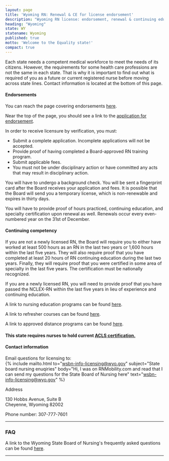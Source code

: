 ```yaml
---
layout: page
title: 'Wyoming RN: Renewal & CE for license endorsement'
description: "Wyoming RN license: endorsement, renewal & continuing education basics. Comply & advance your nursing career in the state."
heading: "Wyoming"
state: WY
statename: Wyoming
published: true
motto: 'Welcome to the Equality state!'
compact: true
---
```


Each state needs a competent medical workforce to meet the needs of its citizens. However, the requirements for some health care professions are not the same in each state. That is why it is important to find out what is required of you as a future or current registered nurse before moving across state lines. Contact information is located at the bottom of this page.

#### Endorsements

You can reach the page covering endorsements [here](https://wsbn.wyo.gov/licensing).

Near the top of the page, you should see a link to the [application for endorsement](https://wsbn.wyo.gov/licensing).

In order to receive licensure by verification, you must:

*   Submit a complete application. Incomplete applications will not be accepted.
*   Provide proof of having completed a Board-approved RN training program.
*   Submit applicable fees.
*   You must not be under disciplinary action or have committed any acts that may result in disciplinary action.

You will have to undergo a background check. You will be sent a fingerprint card after the Board receives your application and fees. It is possible that the Board will send you a temporary license, which is non-renewable and expires in thirty days.

You will have to provide proof of hours practiced, continuing education, and specialty certification upon renewal as well. Renewals occur every even-numbered year on the 31st of December.

#### Continuing competency

If you are not a newly licensed RN, the Board will require you to either have worked at least 500 hours as an RN in the last two years or 1,600 hours within the last five years. They will also require proof that you have completed at least 20 hours of RN continuing education during the last two years. Finally, they will require proof that you were certified in some area of specialty in the last five years. The certification must be nationally recognized.

If you are a newly licensed RN, you will need to provide proof that you have passed the NCLEX-RN within the last five years in lieu of experience and continuing education.

A link to nursing education programs can be found [here](https://drive.google.com/file/d/1Bi7wSLaxUTrRjY79QZaUzbx5zmKvKP8R/view).

A link to refresher courses can be found [here](https://wsbn.wyo.gov/education#h.r2jmbr5babw9).

A link to approved distance programs can be found [here](https://wsbn.wyo.gov/education).

#### This state requires nurses to hold current [ACLS certification.](https://www.acls.net/wyoming-acls-pals-bls)

#### Contact information

Email questions for licensing to:\
{% include mailto.html 
      to="wsbn-info-licensing@wyo.gov"
      subject="State board nursing enuqiries"
      body="Hi, I was on RNMobility.com and read that I can send my questions for the State Board of Nursing here"
      text="wsbn-info-licensing@wyo.gov"
    %}

Address

130 Hobbs Avenue, Suite B  
Cheyenne, Wyoming 82002

Phone number: 307-777-7601

* * *

### FAQ

A link to the Wyoming State Board of Nursing's frequently asked questions can be found [here](https://wsbn.wyo.gov/practice#h.3jerg92o3ji0).

* * *
